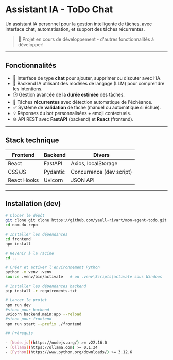 # Assistant IA - ToDo Chat

Un assistant IA personnel pour la gestion intelligente de tâches, avec interface chat, automatisation, et support des tâches récurrentes.

> 🚧 Projet en cours de développement - d'autres fonctionnalités à développer!

---

## Fonctionnalités

- 💬 Interface de type **chat** pour ajouter, supprimer ou discuter avec l’IA.
- 🧠 Backend IA utilisant des modèles de langage (LLM) pour comprendre les intentions.
- 🕒 Gestion avancée de la **durée estimée** des tâches.
- 🔁 Tâches **récurrentes** avec détection automatique de l'échéance.
- ✅ Système de **validation** de tâche (manuel ou automatique si échue).
- 💡 Réponses du bot personnalisées + emoji contextuels.
- 🌐 API REST avec **FastAPI** (backend) et **React** (frontend).

---

## Stack technique

| Frontend    | Backend  | Divers                   |
|-------------|----------|--------------------------|
| React       | FastAPI  | Axios, localStorage      |
| CSS/JS      | Pydantic | Concurrence (dev script) |
| React Hooks | Uvicorn  | JSON API                 |

---

## Installation (dev)

```bash
# Cloner le dépôt
git clone git clone https://github.com/yaell-rivart/mon-agent-todo.git
cd nom-du-repo

# Installer les dépendances
cd frontend
npm install

# Revenir à la racine
cd ..

# Créer et activer l'environnement Python
python -m venv .venv
source .venv/bin/activate   # ou .venv\Scripts\activate sous Windows

# Installer les dépendances backend
pip install -r requirements.txt

# Lancer le projet
npm run dev
#sinon pour backend
uvicorn backend.main:app --reload
#sinon pour frontend
npm run start --prefix ./frontend

## Prérequis

- [Node.js](https://nodejs.org/) >= v22.16.0
- [Ollama](https://ollama.com) >= 0.1.34
- [Python](https://www.python.org/downloads/) >= 3.12.6
